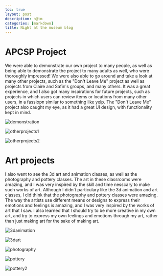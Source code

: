 ```yaml
---
toc: true
layout: post
description: n@tm
categories: [markdown]
title: Night at the museum blog
---
```


# APCSP Project
We were able to demonstrate our own project to many people, as well as being able to demonstrate the project to many adults as well, who were thoroughly impressed! We were also able to go around and take a look at many other projects, such as the "Don't Leave Me" project as well as projects from Claire and Safin's groups, and many others. It was a great experience, and I also got many inspirations for future projects, such as projects in which users can review items or locations from many other users, in a fassiopn similar to something like yelp. The "Don't Leave Me" project also caught my eye, as it had a great UI design, with functionality kept in mind.

![demonstration]({{site.baseurl}}/images/demonstration.png "https://github.com/dolphinalt/APCSP-Fastpages")

![otherprojects1]({{site.baseurl}}/images/otherprojects1.png "https://github.com/dolphinalt/APCSP-Fastpages")

![otherprojects2]({{site.baseurl}}/images/otherprojects2.png "https://github.com/dolphinalt/APCSP-Fastpages")


# Art projects
I also went to see the 3d art and animation classes, as well as the photography and pottery classes. The art in these classrooms were amazing, and I was very inspired by the skill and time nesscary to make such works of art. Although I didn't particulary like the 3d animation and art classes, I did think that the photography and pottery classes were amazing. The way the artists use different means or designs to express their emotions and feelings is amazing, and I was very inspired by the works of art that I saw. I also learned that I should try to be more creative in my own art, and try to express my own feelings and emotions through my art, rather than just making art for the sake of making art.

![3danimation]({{site.baseurl}}/images/3danimation.png "https://github.com/dolphinalt/APCSP-Fastpages")

![3dart]({{site.baseurl}}/images/3dart.png "https://github.com/dolphinalt/APCSP-Fastpages")

![photography]({{site.baseurl}}/images/photography.png "https://github.com/dolphinalt/APCSP-Fastpages")

![pottery]({{site.baseurl}}/images/pottery.png "https://github.com/dolphinalt/APCSP-Fastpages")

![pottery2]({{site.baseurl}}/images/pottery2.png "https://github.com/dolphinalt/APCSP-Fastpages")